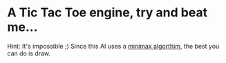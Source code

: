A Tic Tac Toe engine, try and beat me...
==

Hint: It's impossible ;) Since this AI uses a [minimax algorthim](https://en.wikipedia.org/wiki/Minimax), the best you can do is draw.

